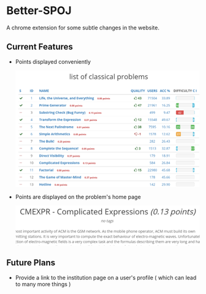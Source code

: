 Better-SPOJ
===========

A chrome extension for some subtle changes in the website.

Current Features
--------------------
* Points displayed conveniently

  ![Points displayed beside all problems](https://github.com/igarash1/Better-SPOJ/blob/master/ad_list.png "all classical problems")

* Points are displayed on the problem's home page

  ![Points displayed on the Problem page](https://github.com/igarash1/Better-SPOJ/blob/master/ad_prob.png "problem page")

Future Plans
------------
* Provide a link to the institution page on a user's profile  ( which can lead to many more things )
